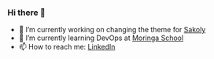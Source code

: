 ### Hi there 👋
- 🔭 I’m currently working on changing the theme for [Sakoly](http://metronic.elitesacco.com/)
- 🌱 I’m currently learning DevOps at [Moringa School](https://moringaschool.com/)
- 📫 How to reach me: [LinkedIn](https://www.linkedin.com/in/jerry-auvagha/)

<!--
**auvagha-jb/auvagha-jb** is a ✨ _special_ ✨ repository because its `README.md` (this file) appears on your GitHub profile.

Here are some ideas to get you started:


- 👯 I’m looking to collaborate on ...
- 🤔 I’m looking for help with ...
- 💬 Ask me about ...
- 😄 Pronouns: ...
- ⚡ Fun fact: ...
-->

